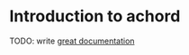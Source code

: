 # Introduction to achord

TODO: write [great documentation](http://jacobian.org/writing/what-to-write/)

